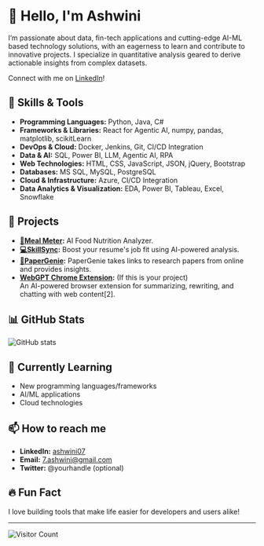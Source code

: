 # 👋 Hello, I'm Ashwini

I’m passionate about data, fin-tech applications and cutting-edge AI-ML based technology solutions, with an eagerness to learn and contribute to innovative projects. I specialize in quantitative analysis geared to derive actionable insights from complex datasets.

Connect with me on [LinkedIn](https://www.linkedin.com/in/ashwini07/)!

## 🔧 Skills & Tools

- **Programming Languages:** Python, Java, C#
- **Frameworks & Libraries:** React for Agentic AI, numpy, pandas, matplotlib, scikitLearn
- **DevOps & Cloud:** Docker, Jenkins, Git, CI/CD  Integration
- **Data & AI:** SQL, Power BI, LLM, Agentic AI, RPA
- **Web Technologies:** HTML, CSS, JavaScript, JSON, jQuery, Bootstrap
- **Databases:** MS SQL, MySQL, PostgreSQL
- **Cloud & Infrastructure:** Azure, CI/CD Integration
- **Data Analytics & Visualization:** EDA, Power BI, Tableau, Excel, Snowflake

## 🚀 Projects

- **[🍛Meal Meter](https://github.com/abhaskaran/meal_meter):** AI Food Nutrition Analyzer.
- **[💻SkillSync](https://github.com/abhaskaran/SkillSync):** Boost your resume's job fit using AI-powered analysis.
- **[📑PaperGenie](https://github.com/abhaskaran/PaperGenie):** PaperGenie takes links to research papers from online and provides insights.
- **[WebGPT Chrome Extension](https://chromewebstore.google.com/detail/webgpt-chatgpt-for-webpag/mechmfoiihmkiokjejfhemjdhganaafm):** (If this is your project)  
  An AI-powered browser extension for summarizing, rewriting, and chatting with web content[2].

## 📊 GitHub Stats

![GitHub stats](https://github-readme-stats.vercel.app/api?username=abhaskaran&show_icons=true&theme=radical)

## 🌱 Currently Learning

- New programming languages/frameworks
- AI/ML applications
- Cloud technologies

## 📫 How to reach me

- **LinkedIn:** [ashwini07](https://www.linkedin.com/in/ashwini07/)
- **Email:** 7.ashwini@gmail.com
- **Twitter:** @yourhandle (optional)

## 🔥 Fun Fact

I love building tools that make life easier for developers and users alike!

---

![Visitor Count](https://visitor-badge.glitch.me/badge?page_id=abhaskaran.abhaskaran)

